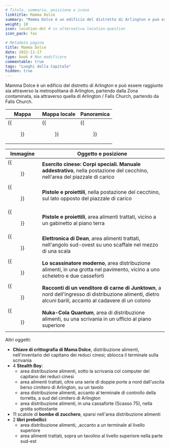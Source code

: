 ```yaml
---
# Titolo, sommario, posizione e icona
linktitle: Mamma Dolce
summary: "Mamma Dolce è un edificio del distretto di Arlington e può essere raggiunto sia attraverso la metropolitana di Arlington, partendo dalla Zona contaminata, sia attraverso quella di Arlington / Falls Church, partendo da Falls Church."
weight: 10
icon: location-dot # in alternativa location-question
icon_pack: fas

# Metadata pagina
title: Mamma Dolce
date: 2022-11-17
type: book # Non modificare
commentable: true
tags: "Luoghi della Capitale"
hidden: true
---
```




Mamma Dolce è un edificio del distretto di Arlington e può essere raggiunto sia attraverso la metropolitana di Arlington, partendo dalla Zona contaminata, sia attraverso quella di Arlington / Falls Church, partendo da Falls Church.

| Mappa                     | Mappa locale              | Panoramica                     |
| ------------------------- | ------------------------- | ------------------------------ |
| {{<figure src="Mama_Dolces_loc.webp">}} | {{<figure src="Mama_Dolces_map.webp">}} | {{<figure src="Mama_Dolces_exterior.webp">}} |

| Immagine                                                | Oggetto e posizione                                                                                                                                        |
| ------------------------------------------------------- | ---------------------------------------------------------------------------------------------------------------------------------------------------------- |
| {{<figure src="FO3MDSneakSkillBook.webp">}}                           | **Esercito cinese: Corpi speciali. Manuale addestrativo**, nella postazione del cecchino, nell'area del piazzale di carico                                 |
| {{<figure src="Mama_Dolce's_Sniper_with_a_Guns_and_Bullets.webp">}}   | **Pistole e proiettili**, nella postazione del cecchino, sul lato opposto del piazzale di carico                                                           |
| {{<figure src="Mama_Dolce's_Crapper_with_a_Guns_and_Bullets.webp">}}  | **Pistole e proiettili**, area alimenti trattati, vicino a un gabinetto al piano terra                                                                     |
| {{<figure src="Dean's_Electronics_Mama_Dolces.webp">}}                | **Elettronica di Dean**, area alimenti trattati, nell'angolo sud-ovest su uno scaffale nel mezzo di una scala                                              |
| {{<figure src="Mama_Dolce's_safes_and_a_Tumblers_Today.webp">}}       | **Lo scassinatore moderno**, area distribuzione alimenti, in una grotta nel pavimento, vicino a uno scheletro e due casseforti                             |
| {{<figure src="Mama_Dolce's_Tales_of_a_Junktown_Jerky_Vendor.webp">}} | **Racconti di un venditore di carne di Junktown**, a nord dell'ingresso di distribuzione alimenti,  dietro alcuni barili, accanto al cadavere di un colono |
| {{<figure src="Mama_Dolce's_Nuka-Cola_Quantum_and_more.webp">}}       | **Nuka-Cola Quantum**, area di distribuzione alimenti, su una scrivania in un ufficio al piano superiore                                                   |

Altri oggetti:
- **Chiave di crittografia di Mama Dolce**, distribuzione alimenti, nell'inventario del capitano dei reduci cinesi; sblocca il terminale sulla scrivania
- 4 **Stealth Boy**: 
	- area distribuzione alimenti,  sotto la scrivania col computer del capitano dei reduci cinesi
	- area alimenti trattati, oltre una serie di doppie porte a nord dall'uscita berso cimitero di Arlington, su un tavolo 
	- area distribuzione alimenti,  accanto al terminale di controllo della torretta, a sud del cimitero di Arlington
	-  area distribuzione alimenti, in una cassaforte (Scasso 75), nella grotta sottostante 
- 11 scatole di **bombe di zucchero**, sparsi nell'area distribuzione alimenti
- 2 **libri prebellici**:  
	- area distribuzione alimenti, ,accanto a un terminale al livello superiore
	- area alimenti trattati, sopra un tavolino al livello superiore nella parte sud-est